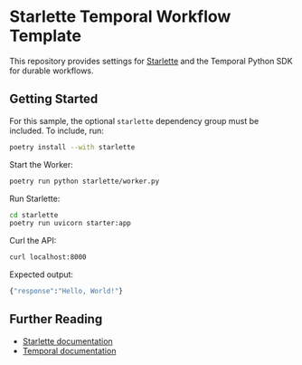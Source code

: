 # Starlette Temporal Workflow Template

This repository provides settings for [Starlette](https://www.starlette.io/) and the Temporal Python SDK for durable workflows.

## Getting Started

For this sample, the optional `starlette` dependency group must be included.
To include, run:

```bash
poetry install --with starlette
```

Start the Worker:

```bash
poetry run python starlette/worker.py
```

Run Starlette:

```bash
cd starlette
poetry run uvicorn starter:app
```

Curl the API:

```bash
curl localhost:8000
```

Expected output:

```bash
{"response":"Hello, World!"}
```

## Further Reading

- [Starlette documentation](https://www.starlette.io/)
- [Temporal documentation](https://docs.temporal.io)
